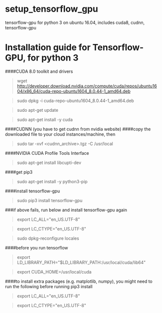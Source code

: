# setup_tensorflow_gpu
tensorflow-gpu for python 3 on ubuntu 16.04, includes cuda8, cudnn, tensorflow-gpu



# Installation guide for Tensorflow-GPU, for python 3

####CUDA 8.0 toolkit and drivers
> wget http://developer.download.nvidia.com/compute/cuda/repos/ubuntu1604/x86_64/cuda-repo-ubuntu1604_8.0.44-1_amd64.deb

> sudo dpkg -i cuda-repo-ubuntu1604_8.0.44-1_amd64.deb

> sudo apt-get update

> sudo apt-get install -y cuda

####CUDNN (you have to get cudnn from nvidia website)
####copy the downloaded file to your cloud instances/machine, then
> sudo tar -xvf <cudnn_archive>.tgz -C /usr/local

####NVIDIA CUDA Profile Tools Interface
> sudo apt-get install libcupti-dev

####get pip3
> sudo apt-get install -y python3-pip

####install tensorflow-gpu
> sudo pip3 install tensorflow-gpu

###if above fails, run below and install tensorflow-gpu again
> export LC_ALL="en_US.UTF-8"

> export LC_CTYPE="en_US.UTF-8"

> sudo dpkg-reconfigure locales

####before you run tensorflow
> export LD_LIBRARY_PATH="$LD_LIBRARY_PATH:/usr/local/cuda/lib64"

> export CUDA_HOME=/usr/local/cuda

####to install extra packages (e.g. matplotlib, numpy), you might need to run the following before running pip3 install
> export LC_ALL="en_US.UTF-8"

> export LC_CTYPE="en_US.UTF-8"
